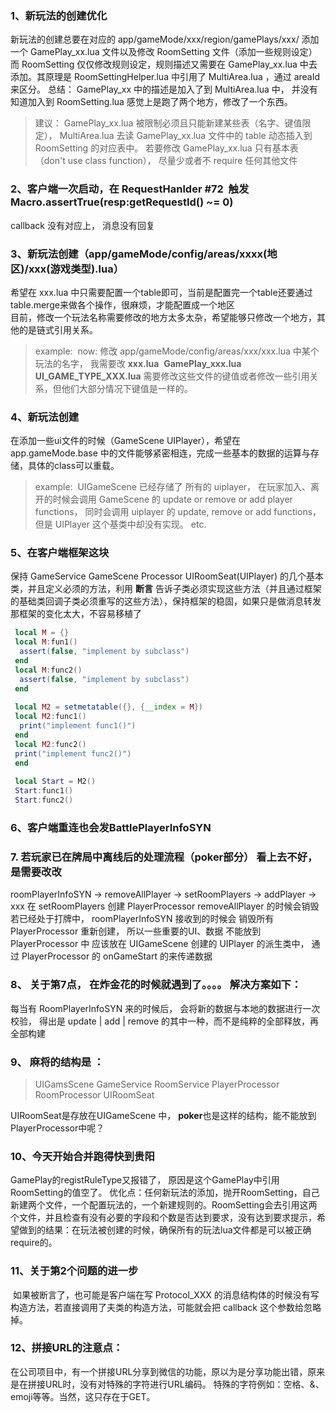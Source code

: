 ### 1、新玩法的创建优化
 新玩法的创建总要在对应的 app/gameMode/xxx/region/gamePlays/xxx/ 添加一个 GamePlay_xx.lua 文件以及修改 RoomSetting 文件（添加一些规则设定）
 而 RoomSetting 仅仅修改规则设定，规则描述又需要在 GamePlay_xx.lua 中去添加。其原理是 RoomSettingHelper.lua 中引用了 MultiArea.lua ，通过 areaId 来区分。 总结： GamePlay_xx 中的描述是加入了到 MultiArea.lua 中， 并没有知道加入到 RoomSetting.lua
 感觉上是跑了两个地方，修改了一个东西。
 
 > 建议： GamePlay_xx.lua 被限制必须且只能新建某些表（名字、键值限定）， MultiArea.lua 去读 GamePlay_xx.lua 文件中的 table 动态插入到 RoomSetting 
 的对应表中。 若要修改 GamePlay_xx.lua 只有基本表（don't use class function）， 尽量少或者不 require 任何其他文件
 
 
 ### 2、客户端一次启动，在 RequestHanlder #72  触发 Macro.assertTrue(resp:getRequestId() ~= 0)
 
 callback 没有对应上， 消息没有回复
 
 
 ### 3、新玩法创建（app/gameMode/config/areas/xxxx(地区)/xxx(游戏类型).lua）
 希望在 xxx.lua 中只需要配置一个table即可，当前是配置完一个table还要通过table.merge来做各个操作，很麻烦，才能配置成一个地区<br>
 目前，修改一个玩法名称需要修改的地方太多太杂，希望能够只修改一个地方，其他的是链式引用关系。
 >example:
  now: 修改 app/gameMode/config/areas/xxx/xxx.lua 中某个玩法的名字， 我需要改 **xxx.lua**  **GamePlay_xxx.lua** **UI_GAME_TYPE_XXX.lua** 需要修改这些文件的键值或者修改一些引用关系，但他们大部分情况下键值是一样的。
  
 
 ### 4、新玩法创建
 在添加一些ui文件的时候（GameScene UIPlayer），希望在 app.gameMode.base 中的文件能够紧密相连，完成一些基本的数据的运算与存储，具体的class可以重载。
 >example:
  UIGameScene 已经存储了 所有的 uiplayer， 在玩家加入、离开的时候会调用 GameScene 的 update or remove or add player functions， 同时会调用 uiplayer 的 update, remove or add functions， 但是 UIPlayer 这个基类中却没有实现。 etc.
  
  
 ### 5、在客户端框架这块 
  保持 GameService GameScene Processor UIRoomSeat(UIPlayer) 的几个基本类，并且定义必须的方法，利用 **断言** 告诉子类必须实现这些方法（并且通过框架的基础类回调子类必须重写的这些方法），保持框架的稳固，如果只是做消息转发那框架的变化太大，不容易移植了
  ```lua
   local M = {}
   local M:fun1()
    assert(false, "implement by subclass")
   end
   local M:func2()
    assert(false, "implement by subclass")
   end
   
   local M2 = setmetatable({}, {__index = M})
   local M2:func1()
    print("implement func1()")
   end
   local M2:func2()
   print("implement func2()")
   end
   
   local Start = M2()
   Start:func1()
   Start:func2()
  ```

### 6、客户端重连也会发BattlePlayerInfoSYN


### 7. 若玩家已在牌局中离线后的处理流程（poker部分） 看上去不好，是需要改改
roomPlayerInfoSYN -> removeAllPlayer -> setRoomPlayers -> addPlayer -> xxx
在 setRoomPlayers 创建 PlayerProcessor
removeAllPlayer 的时候会销毁
若已经处于打牌中， roomPlayerInfoSYN 接收到的时候会 销毁所有 PlayerProcessor 重新创建， 所以一些重要的UI、数据 不能放到 PlayerProcessor 中
应该放在 UIGameScene 创建的 UIPlayer 的派生类中， 通过 PlayerProcessor 的 onGameStart 的来传递数据

### 8、 关于第7点， 在炸金花的时候就遇到了。。。。 解决方案如下：
每当有 RoomPlayerInfoSYN 来的时候后， 会将新的数据与本地的数据进行一次校验， 得出是 update | add | remove 的其中一种，而不是纯粹的全部释放，再全部构建

### 9、 麻将的结构是 ：
> UIGamsScene GameService RoomService PlayerProcessor RoomProcessor UIRoomSeat

UIRoomSeat是存放在UIGameScene 中， **poker**也是这样的结构，能不能放到PlayerProcessor中呢？

### 10、今天开始合并跑得快到贵阳
 GamePlay的registRuleType又报错了， 原因是这个GamePlay中引用RoomSetting的值空了。
 优化点：任何新玩法的添加，抛开RoomSetting，自己新建两个文件，一个配置玩法的，一个新建规则的。RoomSetting会去引用这两个文件，并且检查有没有必要的字段和个数是否达到要求，没有达到要求提示，希望做到的结果：在玩法被创建的时候，确保所有的玩法lua文件都是可以被正确require的。
 
 
 ### 11、关于第2个问题的进一步
  如果被断言了，也可能是客户端在写 Protocol_XXX 的消息结构体的时候没有写构造方法，若直接调用了夫类的构造方法，可能就会把 callback 这个参数给忽略掉。
  
 ### 12、拼接URL的注意点：
  在公司项目中，有一个拼接URL分享到微信的功能，原以为是分享功能出错，原来是在拼接URL时，没有对特殊的字符进行URL编码。
  特殊的字符例如：空格、&、emoji等等。当然，这只存在于GET。
